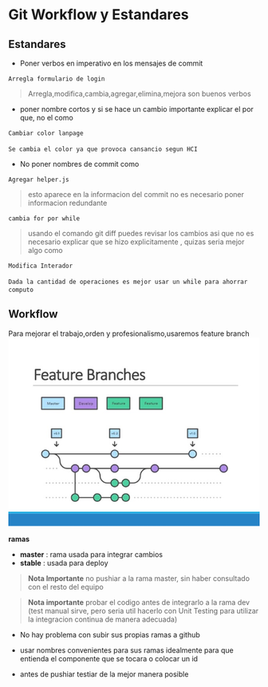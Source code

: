 # Git Workflow y Estandares

## Estandares

- Poner verbos en imperativo en los mensajes de commit
 ~~~
 Arregla formulario de login
 ~~~
> Arregla,modifica,cambia,agregar,elimina,mejora son buenos verbos
- poner nombre cortos y si se hace un cambio importante explicar el por que, no el como
~~~
Cambiar color lanpage

Se cambia el color ya que provoca cansancio segun HCI
~~~
- No poner nombres de commit como 
~~~
Agregar helper.js
~~~
> esto aparece en la informacion del commit no es necesario poner informacion redundante

~~~
cambia for por while
~~~
> usando el comando git diff puedes revisar los cambios asi que no es necesario explicar que se hizo explicitamente , quizas seria mejor algo como
~~~
Modifica Interador

Dada la cantidad de operaciones es mejor usar un while para ahorrar computo 
~~~

## Workflow

Para mejorar el trabajo,orden y profesionalismo,usaremos feature branch
![Feature Branch](branch.png "feature Branch")

**ramas**
- **master** : rama usada para integrar cambios
- **stable** : usada para deploy 

> **Nota Importante** no pushiar a la rama master, sin haber consultado con el resto del equipo

> **Nota importante** probar el codigo antes de integrarlo a la rama dev (test manual sirve, pero seria util hacerlo con Unit Testing para utilizar la integracion continua de manera adecuada)

- No hay problema con subir sus propias ramas a github

- usar nombres convenientes para sus ramas idealmente para que entienda el componente que se tocara o colocar un id

- antes de pushiar testiar de la mejor manera posible
 